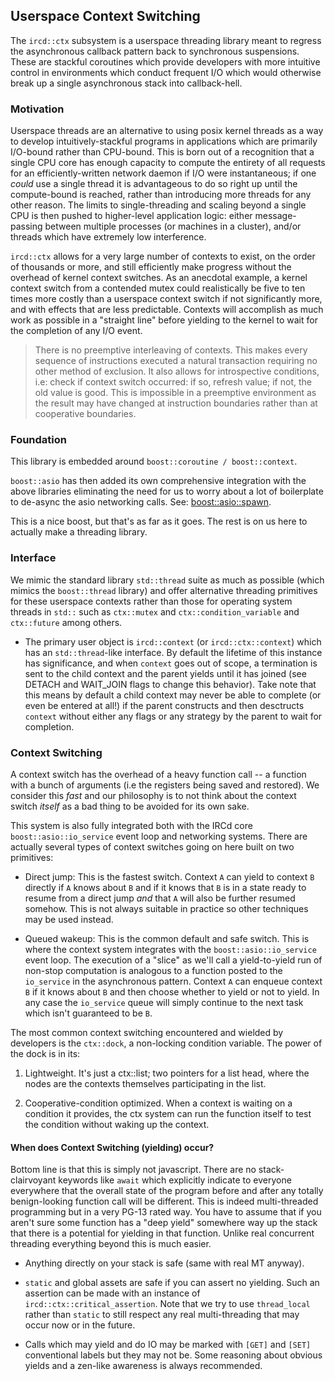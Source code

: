 ## Userspace Context Switching

The `ircd::ctx` subsystem is a userspace threading library meant to regress
the asynchronous callback pattern back to synchronous suspensions. These are
stackful coroutines which provide developers with more intuitive control in
environments which conduct frequent I/O which would otherwise break up a single
asynchronous stack into callback-hell.

### Motivation

Userspace threads are an alternative to using posix kernel threads as a way
to develop intuitively-stackful programs in applications which are primarily
I/O-bound rather than CPU-bound. This is born out of a recognition that a
single CPU core has enough capacity to compute the entirety of all requests for
an efficiently-written network daemon if I/O were instantaneous; if one
*could* use a single thread it is advantageous to do so right up until the
compute-bound is reached, rather than introducing more threads for any other
reason. The limits to single-threading and scaling beyond a single CPU is then
pushed to higher-level application logic: either message-passing between
multiple processes (or machines in a cluster), and/or threads which have
extremely low interference.

`ircd::ctx` allows for a very large number of contexts to exist, on the order
of thousands or more, and still efficiently make progress without the overhead
of kernel context switches. As an anecdotal example, a kernel context switch
from a contended mutex could realistically be five to ten times more costly
than a userspace context switch if not significantly more, and with effects
that are less predictable. Contexts will accomplish as much work as possible
in a "straight line" before yielding to the kernel to wait for the completion
of any I/O event.

> There is no preemptive interleaving of contexts. This makes every sequence
of instructions executed a natural transaction requiring no other method of
exclusion. It also allows for introspective conditions, i.e: check if context
switch occurred: if so, refresh value; if not, the old value is good. This is
impossible in a preemptive environment as the result may have changed at
instruction boundaries rather than at cooperative boundaries.

### Foundation

This library is embedded around `boost::coroutine / boost::context`.

`boost::asio` has then added its own comprehensive integration with the above
libraries eliminating the need for us to worry about a lot of boilerplate to
de-async the asio networking calls. See: [boost::asio::spawn](http://www.boost.org/doc/libs/1_65_1/boost/asio/spawn.hpp).

This is a nice boost, but that's as far as it goes. The rest is on us here to
actually make a threading library.

### Interface

We mimic the standard library `std::thread` suite as much as possible (which
mimics the `boost::thread` library) and offer alternative threading primitives
for these userspace contexts rather than those for operating system threads in
`std::` such as `ctx::mutex` and `ctx::condition_variable` and `ctx::future`
among others.

* The primary user object is `ircd::context` (or `ircd::ctx::context`) which has
an `std::thread`-like interface. By default the lifetime of this instance has
significance, and when `context` goes out of scope, a termination is sent to
the child context and the parent yields until it has joined (see DETACH and
WAIT_JOIN flags to change this behavior). Take note that this means by default
a child context may never be able to complete (or even be entered at all!)
if the parent constructs and then desctructs `context` without either any flags
or any strategy by the parent to wait for completion.

### Context Switching

A context switch has the overhead of a heavy function call -- a function with
a bunch of arguments (i.e the registers being saved and restored). We consider
this _fast_ and our philosophy is to not think about the context switch
_itself_ as a bad thing to be avoided for its own sake.

This system is also fully integrated both with the IRCd core
`boost::asio::io_service` event loop and networking systems. There are actually
several types of context switches going on here built on two primitives:

* Direct jump: This is the fastest switch. Context `A` can yield to context `B`
directly if `A` knows about `B` and if it knows that `B` is in a state ready to
resume from a direct jump _and_ that `A` will also be further resumed somehow.
This is not always suitable in practice so other techniques may be used instead.

* Queued wakeup: This is the common default and safe switch. This is where
the context system integrates with the `boost::asio::io_service` event loop.
The execution of a "slice" as we'll call a yield-to-yield run of non-stop
computation is analogous to a function posted to the `io_service` in the
asynchronous pattern. Context `A` can enqueue context `B` if it knows about `B`
and then choose whether to yield or not to yield. In any case the `io_service`
queue will simply continue to the next task which isn't guaranteed to be `B`.

The most common context switching encountered and wielded by developers is the
`ctx::dock`, a non-locking condition variable. The power of the dock is in its:

1. Lightweight. It's just a ctx::list; two pointers for a list head, where the
nodes are the contexts themselves participating in the list.

2. Cooperative-condition optimized. When a context is waiting on a condition
it provides, the ctx system can run the function itself to test the condition
without waking up the context.

#### When does Context Switching (yielding) occur?

Bottom line is that this is simply not javascript. There are no
stack-clairvoyant keywords like `await` which explicitly indicate to everyone
everywhere that the overall state of the program before and after any totally
benign-looking function call will be different. This is indeed multi-threaded
programming but in a very PG-13 rated way. You have to assume that if you
aren't sure some function has a "deep yield" somewhere way up the stack that
there is a potential for yielding in that function. Unlike real concurrent
threading everything beyond this is much easier.

* Anything directly on your stack is safe (same with real MT anyway).

* `static` and global assets are safe if you can assert no yielding. Such
an assertion can be made with an instance of `ircd::ctx::critical_assertion`.
Note that we try to use `thread_local` rather than `static` to still respect
any real multi-threading that may occur now or in the future.

* Calls which may yield and do IO may be marked with `[GET]` and `[SET]`
conventional labels but they may not be. Some reasoning about obvious yields
and a zen-like awareness is always recommended.
